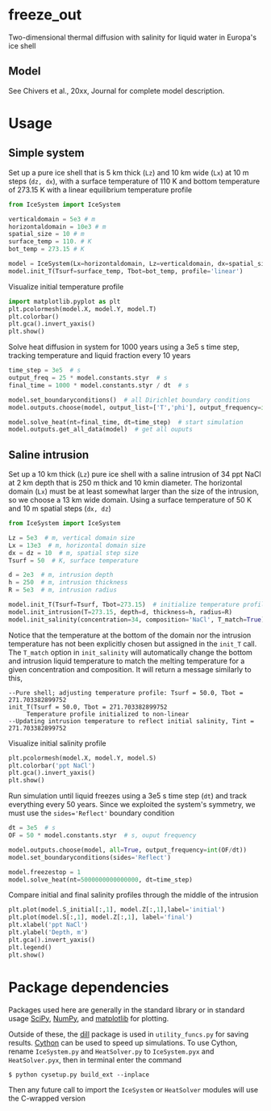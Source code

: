 # freeze_out
Two-dimensional thermal diffusion with salinity for liquid water in Europa's ice shell

## Model
See Chivers et al., 20xx, Journal for complete model description.

# Usage
## Simple system
Set up a pure ice shell that is 5 km thick (`Lz`) and 10 km wide (`Lx`) at 10 m steps (`dz, dx`), with a surface 
temperature of 110 K and bottom temperature of 273.15 K with a linear equilibrium temperature profile
```python
from IceSystem import IceSystem

verticaldomain = 5e3 # m
horizontaldomain = 10e3 # m
spatial_size = 10 # m
surface_temp = 110. # K
bot_temp = 273.15 # K

model = IceSystem(Lx=horizontaldomain, Lz=verticaldomain, dx=spatial_size, dz=spatial_size)
model.init_T(Tsurf=surface_temp, Tbot=bot_temp, profile='linear')
```

Visualize initial temperature profile
```python
import matplotlib.pyplot as plt
plt.pcolormesh(model.X, model.Y, model.T)
plt.colorbar()
plt.gca().invert_yaxis()
plt.show()
```

Solve heat diffusion in system for 1000 years using a 3e5 s time step, tracking temperature and liquid fraction every
 10 years
```python
time_step = 3e5  # s
output_freq = 25 * model.constants.styr  # s
final_time = 1000 * model.constants.styr / dt  # s

model.set_boundaryconditions()  # all Dirichlet boundary conditions
model.outputs.choose(model, output_list=['T','phi'], output_frequency=int(output_freq/dt))

model.solve_heat(nt=final_time, dt=time_step)  # start simulation
model.outputs.get_all_data(model)  # get all ouputs
```

## Saline intrusion
Set up a 10 km thick (`Lz`) pure ice shell with a saline intrusion of 34 ppt NaCl at 2 km depth that is 250 m thick and 
10 kmin  diameter. 
The horizontal domain (`Lx`) must be at least somewhat larger than the size of the intrusion, so we choose a 13 km wide 
domain. Using a surface temperature of 50 K and 10 m spatial steps (`dx, dz`)
```python
from IceSystem import IceSystem

Lz = 5e3  # m, vertical domain size
Lx = 13e3  # m, horizontal domain size
dx = dz = 10  # m, spatial step size
Tsurf = 50  # K, surface temperature

d = 2e3  # m, intrusion depth
h = 250  # m, intrusion thickness
R = 5e3  # m, intrusion radius

model.init_T(Tsurf=Tsurf, Tbot=273.15)  # initialize temperature profile
model.init_intrusion(T=273.15, depth=d, thickness=h, radius=R)
model.init_salinity(concentration=34, composition='NaCl', T_match=True)
```
Notice that the temperature at the bottom of the domain nor the intrusion temperature has not been explicitly chosen 
but assigned
 in the `init_T` 
call. The `T_match` option in `init_salinity` will automatically change the bottom and intrusion liquid temperature to 
match the melting temperature for a given concentration and composition. It will return a message similarly to this,
```
--Pure shell; adjusting temperature profile: Tsurf = 50.0, Tbot = 271.703382899752
init_T(Tsurf = 50.0, Tbot = 271.703382899752
	 Temperature profile initialized to non-linear
--Updating intrusion temperature to reflect initial salinity, Tint = 271.703382899752
```

Visualize initial salinity profile
```python
plt.pcolormesh(model.X, model.Y, model.S)
plt.colorbar('ppt NaCl')
plt.gca().invert_yaxis()
plt.show()
```

Run simulation until liquid freezes using a 3e5 s time step (`dt`) and track everything every 50 years. Since we 
exploited the system's symmetry, we must use the `sides='Reflect'` boundary condition
```python
dt = 3e5  # s
OF = 50 * model.constants.styr  # s, ouput frequency

model.outputs.choose(model, all=True, output_frequency=int(OF/dt))
model.set_boundaryconditions(sides='Reflect')

model.freezestop = 1
model.solve_heat(nt=5000000000000000, dt=time_step)
```

Compare initial and final salinity profiles through the middle of the intrusion
```python
plt.plot(model.S_initial[:,1], model.Z[:,1],label='initial')
plt.plot(model.S[:,1], model.Z[:,1], label='final')
plt.xlabel('ppt NaCl')
plt.ylabel('Depth, m')
plt.gca().invert_yaxis()
plt.legend()
plt.show()
```

# Package dependencies
Packages used here are generally in the standard library or in standard usage [SciPy](https://www.scipy.org/), 
[NumPy](https://www.numpy.org/), and [matplotlib](https://matplotlib.org/) for plotting. 

Outside of these, the 
[dill](https://pypi.org/project/dill/) package is used in `utility_funcs.py` for saving results. 
[Cython](https://cython.org/) can be used to speed up simulations. To use Cython, rename `IceSystem.py` and 
`HeatSolver.py` to `IceSystem.pyx` and `HeatSolver.pyx`, then in terminal enter the command
```
$ python cysetup.py build_ext --inplace
```
Then any future call to import the `IceSystem` or `HeatSolver` modules will use the C-wrapped version